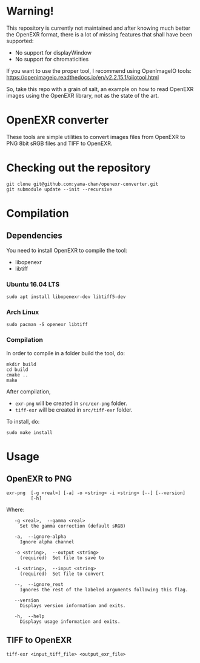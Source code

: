 Warning!
========

This repository is currently not maintained and after knowing much better the OpenEXR format, there is a lot of missing features that shall have been supported:
- No support for displayWindow
- No support for chromaticities

If you want to use the proper tool, I recommend using OpenImageIO tools: https://openimageio.readthedocs.io/en/v2.2.15.1/oiiotool.html

So, take this repo with a grain of salt, an example on how to read OpenEXR images using the OpenEXR library, not as the state of the art.

OpenEXR converter
=================

These tools are simple utilities to convert images files from OpenEXR to PNG 8bit sRGB files and TIFF to OpenEXR.

Checking out the repository
===========================

```
git clone git@github.com:yama-chan/openexr-converter.git
git submodule update --init --recursive
```

Compilation
===========

Dependencies
------------
You need to install OpenEXR to compile the tool:
* libopenexr
* libtiff

### Ubuntu 16.04 LTS

```
sudo apt install libopenexr-dev libtiff5-dev
```

### Arch Linux

```
sudo pacman -S openexr libtiff
```

### Compilation
In order to compile in a folder build the tool, do:

```
mkdir build
cd build
cmake ..
make
```

After compilation,
* `exr-png` will be created in `src/exr-png` folder.
* `tiff-exr` will be created in `src/tiff-exr` folder.

To install, do:

```
sudo make install
```

Usage
=====

OpenEXR to PNG
--------------

```
exr-png  [-g <real>] [-a] -o <string> -i <string> [--] [--version]
		 [-h]
```

Where:

```
   -g <real>,  --gamma <real>
     Set the gamma correction (default sRGB)

   -a,  --ignore-alpha
     Ignore alpha channel

   -o <string>,  --output <string>
     (required)  Set file to save to

   -i <string>,  --input <string>
     (required)  Set file to convert

   --,  --ignore_rest
     Ignores the rest of the labeled arguments following this flag.

   --version
     Displays version information and exits.

   -h,  --help
     Displays usage information and exits.
```


TIFF to OpenEXR
---------------

```
tiff-exr <input_tiff_file> <output_exr_file>
```
